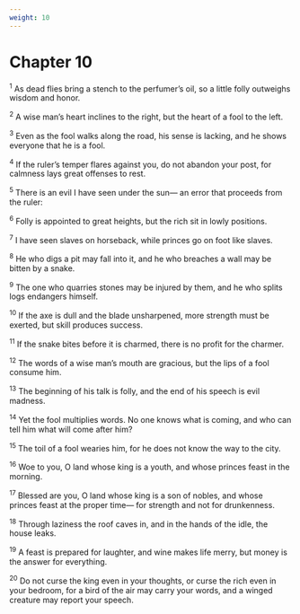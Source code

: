 ```yaml
---
weight: 10
---
```


# Chapter 10

<sup>1</sup> As dead flies bring a stench to the perfumer’s oil, so a little folly outweighs wisdom and honor. 

<sup>2</sup> A wise man’s heart inclines to the right, but the heart of a fool to the left. 

<sup>3</sup> Even as the fool walks along the road, his sense is lacking, and he shows everyone that he is a fool. 

<sup>4</sup> If the ruler’s temper flares against you, do not abandon your post, for calmness lays great offenses to rest. 

<sup>5</sup> There is an evil I have seen under the sun— an error that proceeds from the ruler: 

<sup>6</sup> Folly is appointed to great heights, but the rich sit in lowly positions. 

<sup>7</sup> I have seen slaves on horseback, while princes go on foot like slaves. 

<sup>8</sup> He who digs a pit may fall into it, and he who breaches a wall may be bitten by a snake. 

<sup>9</sup> The one who quarries stones may be injured by them, and he who splits logs endangers himself. 

<sup>10</sup> If the axe is dull and the blade unsharpened, more strength must be exerted, but skill produces success. 

<sup>11</sup> If the snake bites before it is charmed, there is no profit for the charmer. 

<sup>12</sup> The words of a wise man’s mouth are gracious, but the lips of a fool consume him. 

<sup>13</sup> The beginning of his talk is folly, and the end of his speech is evil madness. 

<sup>14</sup> Yet the fool multiplies words. No one knows what is coming, and who can tell him what will come after him? 

<sup>15</sup> The toil of a fool wearies him, for he does not know the way to the city. 

<sup>16</sup> Woe to you, O land whose king is a youth, and whose princes feast in the morning. 

<sup>17</sup> Blessed are you, O land whose king is a son of nobles, and whose princes feast at the proper time— for strength and not for drunkenness. 

<sup>18</sup> Through laziness the roof caves in, and in the hands of the idle, the house leaks. 

<sup>19</sup> A feast is prepared for laughter, and wine makes life merry, but money is the answer for everything. 

<sup>20</sup> Do not curse the king even in your thoughts, or curse the rich even in your bedroom, for a bird of the air may carry your words, and a winged creature may report your speech. 


